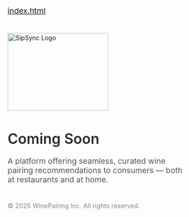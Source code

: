 [index.html](https://github.com/user-attachments/files/22455163/index.html)
<!-- index.html -->
<html lang="en">
<head>
  <meta charset="UTF-8" />
  <meta name="viewport" content="width=device-width, initial-scale=1.0"/>
  <title>Wine Pairing Platform</title>
  <link href="https://fonts.googleapis.com/css2?family=Inter:wght@400;600&display=swap" rel="stylesheet">
  <style>
    * {
      box-sizing: border-box;
      margin: 0;
      padding: 0;
    }

    body {
      font-family: 'Inter', sans-serif;
      background-color: #fdfdfd;
      color: #222;
      display: flex;
      flex-direction: column;
      align-items: center;
      justify-content: center;
      min-height: 100vh;
      padding: 40px 20px;
      text-align: center;
    }

    .logo {
      max-width: 180px;
      margin-bottom: 30px;
    }

    h1 {
      font-size: 2rem;
      font-weight: 600;
      margin-bottom: 20px;
      color: #2c2c2c;
    }

    p {
      font-size: 1.1rem;
      color: #555;
      max-width: 600px;
      margin-bottom: 40px;
    }

    .coming-soon {
      font-size: 0.9rem;
      color: #888;
    }
  </style>
</head>
<body>

  <!-- Replace the logo URL below with your own logo image -->
<img width="227" height="175" alt="SipSync Logo" src="https://github.com/user-attachments/assets/c087912e-b140-4b25-94dc-a204c447c84f" />

  <h1>Coming Soon</h1>
  <p>
    A platform offering seamless, curated wine pairing recommendations to consumers — both at restaurants and at home.
  </p>

  <div class="coming-soon">
    © 2025 WinePairing Inc. All rights reserved.
  </div>

</body>
</html>

